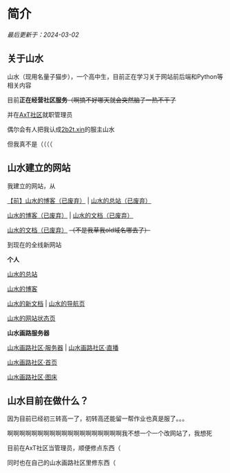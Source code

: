 # 简介
*最后更新于：2024-03-02*
## 关于山水
山水（现用名量子猫步），一个高中生，目前正在学习关于网站前后端和Python等相关内容

目前**正在经营社区服务**~~（啊搞不好哪天就会突然脑子一热不干了~~

并在[AxT社区](https://www.axtn.net/)就职管理员

偶尔会有人把我认成[2b2t.xin](https://www.2b2t.xin/forum.php)的服主山水

但我真不是（（（（

## 山水建立的网站
我建立的网站，从

[【前】山水的博客（已废弃）](http://shanshuiblog.freedevilhost.ga/) | [山水的总站（已废弃）](https://shanshui.eu.org/)

[山水的博客（已废弃）](http://blog.shanshui.eu.org/) | [山水的文档（已废弃）](https://docs.shanshui.eu.org/)

[山水的文档（已废弃）](https://old.docs.shanshui.site/) ~~（不是我草我old域名哪去了）~~

到现在的全线新网站

**个人**

[山水的总站](https://shanshui.site/)

[山水的博客](https://blog.shanshui.site/)

[山水的新文档](https://docs.shanshui.site/) |  [山水的导航页](https://nav.shanshui.site/)

[山水的网站状态页](https://status.shanshui.site/)

**山水画路服务器**

[山水画路社区·服务器](https://mc.shanshui.site/) | [山水画路社区·直播](https://live.shanshui.site/)

[山水画路社区·首页](https://spr.dpdns.org/)

[山水画路社区·图床](https://pic.shanshui.site/)

## 山水目前在做什么？
因为目前已经初三转高一了，初转高还能留一帮作业也真是服了。。。

啊啊啊啊啊啊啊啊啊啊啊啊啊啊啊啊啊啊啊我不想一个一个改网站了，我想死

目前在AxT社区当管理员，顺便修点东西（

同时也在自己的山水画路社区里修东西（